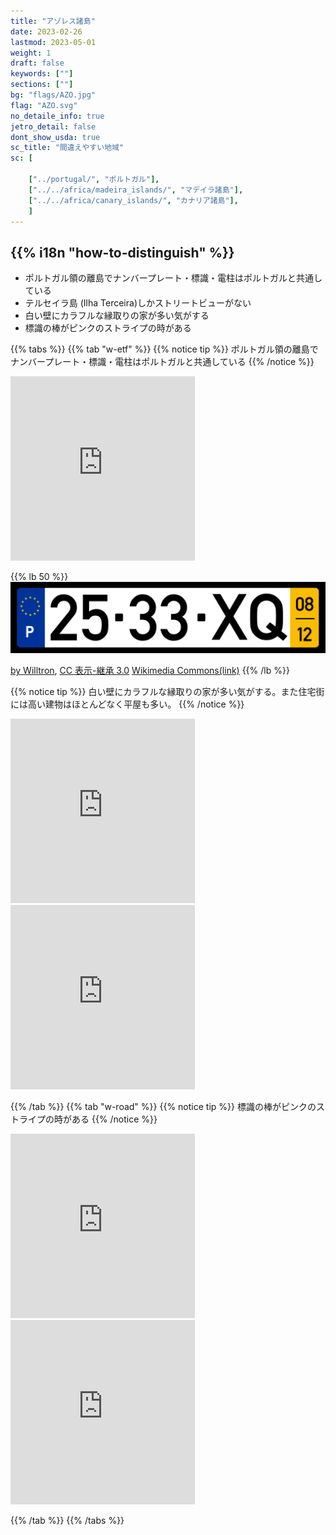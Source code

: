 ```yaml
---
title: "アゾレス諸島"
date: 2023-02-26
lastmod: 2023-05-01
weight: 1
draft: false
keywords: [""]
sections: [""]
bg: "flags/AZO.jpg"
flag: "AZO.svg"
no_detaile_info: true
jetro_detail: false
dont_show_usda: true
sc_title: "間違えやすい地域"
sc: [

    ["../portugal/", "ポルトガル"],
    ["../../africa/madeira_islands/", "マデイラ諸島"],
    ["../../africa/canary_islands/", "カナリア諸島"],
    ]
---
```


<div class="main-desciption country-description">
    <h2 class="section-title">{{% i18n "how-to-distinguish" %}}</h2>
    <ul class="rule-list">
        <li>ポルトガル領の離島でナンバープレート・標識・電柱はポルトガルと共通している</li>
        <li><span class="quiz">テルセイラ島 (Ilha Terceira)</span>しかストリートビューがない</li>
        <li class="no-evidence">白い壁にカラフルな縁取りの家が多い気がする</li>
        <li class="no-evidence">標識の棒がピンクのストライプの時がある</li>
    </ul>
</div>


{{% tabs  %}}
{{% tab "w-etf" %}}
{{% notice tip %}}
ポルトガル領の離島でナンバープレート・標識・電柱はポルトガルと共通している
{{% /notice %}}
<div class="googlemap-if">
<iframe src="https://www.google.com/maps/embed?pb=!4v1683963269741!6m8!1m7!1sZn6Gy6-b4fjTH4GAY-95eA!2m2!1d38.73107164520029!2d-27.05957648602339!3f63.844462480250584!4f-17.015624475325254!5f3.325193203789971" width="295" height="295"style="border:0;" allowfullscreen="" loading="lazy" referrerpolicy="no-referrer-when-downgrade"></iframe>
</div>


{{% lb 50 %}}
![](../portugal/2023-04-12-06-00-36.png)

<a href="//commons.wikimedia.org/wiki/User:Willtron" title="User:Willtron">by Willtron</a>, <a href="https://creativecommons.org/licenses/by-sa/3.0" title="Creative Commons Attribution-Share Alike 3.0">CC 表示-継承 3.0</a> <a href="https://commons.wikimedia.org/w/index.php?curid=4614860">Wikimedia Commons(link)</a>
{{% /lb %}}

{{% notice tip %}}
白い壁にカラフルな縁取りの家が多い気がする。また住宅街には高い建物はほとんどなく平屋も多い。
{{% /notice %}}
<div class="googlemap-if">
<iframe src="https://www.google.com/maps/embed?pb=!4v1683963487643!6m8!1m7!1sFiDnAseZnm6Ui_6e3EPVrw!2m2!1d38.66517976348365!2d-27.21827223146803!3f108.13412709709209!4f-2.405475486478096!5f0.7820865974627469" width="295" height="295"style="border:0;" allowfullscreen="" loading="lazy" referrerpolicy="no-referrer-when-downgrade"></iframe>
<iframe src="https://www.google.com/maps/embed?pb=!4v1683963780675!6m8!1m7!1sremIfuDbmWalGIKBTjKivA!2m2!1d38.67007298609807!2d-27.25227159930157!3f356.2550419252415!4f-4.228255989906202!5f0.7820865974627469" width="295" height="295"style="border:0;" allowfullscreen="" loading="lazy" referrerpolicy="no-referrer-when-downgrade"></iframe>
</div>

{{% /tab %}}
{{% tab "w-road" %}}
{{% notice tip %}}
標識の棒がピンクのストライプの時がある
{{% /notice %}}
<div class="googlemap-if">
<iframe src="https://www.google.com/maps/embed?pb=!4v1683963896283!6m8!1m7!1smgL0I2glLUW9QueYskU6bg!2m2!1d38.65547957528934!2d-27.21517103100384!3f261.4704169532518!4f-12.105539896726825!5f3.325193203789971" width="295" height="295"style="border:0;" allowfullscreen="" loading="lazy" referrerpolicy="no-referrer-when-downgrade"></iframe>
<iframe src="https://www.google.com/maps/embed?pb=!4v1683963999004!6m8!1m7!1szS-_8s3xn7FAJXNwci3kng!2m2!1d38.79988593977416!2d-27.25870102255386!3f220.6031497799294!4f-5.576512645759408!5f3.325193203789971" width="295" height="295"style="border:0;" allowfullscreen="" loading="lazy" referrerpolicy="no-referrer-when-downgrade"></iframe>
</div>

{{% /tab %}}
{{% /tabs %}}